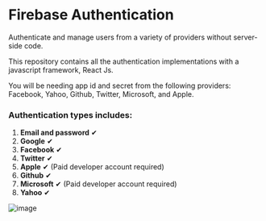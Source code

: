 # Firebase Authentication

Authenticate and manage users from a variety of providers without server-side code.

This repository contains all the authentication implementations with a javascript framework, React Js.

You will be needing app id and secret from the following providers: Facebook, Yahoo, Github, Twitter, Microsoft, and Apple.

### Authentication types includes:

1. **Email and password** ✔
2. **Google** ✔
3. **Facebook** ✔
4. **Twitter** ✔
5. **Apple** ✔ (Paid developer account required)
6. **Github** ✔
7. **Microsoft** ✔ (Paid developer account required)
8. **Yahoo** ✔


![image](https://user-images.githubusercontent.com/61329442/134936425-b909c758-2843-47b7-a432-0838e3ea9e77.png)
